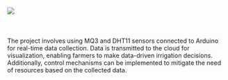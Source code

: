 <h1>
  <img src="https://encrypted-tbn0.gstatic.com/images?q=tbn:ANd9GcSNE4IF2Dmc9TUyNHxB1p31E06FaCqMC0dw3Q&usqp=CAU"></h1>
  <br>
  <br>
The project involves using MQ3 and DHT11 sensors connected to Arduino for
real-time data collection.
Data is transmitted to the cloud for visualization, enabling farmers to make 
data-driven irrigation decisions.
Additionally, control mechanisms can be implemented to mitigate the need of 
resources based on the collected data.
